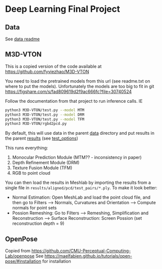 # Deep Learning Final Project

## Data
See [data readme](data/README.md)

## M3D-VTON

This is a copied version of the code available at https://github.com/fyviezhao/M3D-VTON

You need to load the pretrained models from this url (see readme.txt on where to put the models). Unfortunately the models are too big to fit in git https://figshare.com/s/fad809619d2f9ac666fc?file=30740524

Follow the documentation from that project to run inference calls. IE

```bash
python3 M3D-VTON/test.py --model MTM
python3 M3D-VTON/test.py --model DRM
python3 M3D-VTON/test.py --model TFM
python3 M3D-VTON/rgbd2pcd.py
```
By default, this will use data in the parent [data](../data) directory and put results in the parent [results](../results) (see [test_options](test_options.py))

This runs everything:
1. Monocular Prediction Module (MTM?? - inconsistency in paper)
2. Depth Refinement Module (DRM)
3. Texture Fusion Module (TFM)
4. RGB to point cloud

You can then load the results in Meshlab by importing the results from a single file in `results/aligned/pcd/test_pairs/*.ply`.  To make it look better:
* Normal Estimation: Open MeshLab and load the point cloud file, and then go to Filters --> Normals, Curvatures and Orientation --> Compute normals for point sets
* Possion Remeshing: Go to Filters --> Remeshing, Simplification and Reconstruction --> Surface Reconstruction: Screen Possion (set reconstruction depth = 9)


## OpenPose
Copied from https://github.com/CMU-Perceptual-Computing-Lab/openpose
See https://maelfabien.github.io/tutorials/open-pose/#installation for installation
